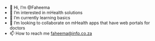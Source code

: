 - 👋 Hi, I’m @Faheema
- 👀 I’m interested in mHealth solutions
- 🌱 I’m currently learning basics 
- 💞️ I’m looking to collaborate on mHealth apps that have web portals for doctors 
- 📫 How to reach me faheema@infp.co.za

<!---
FaheemaElleM/FaheemaElleM is a ✨ special ✨ repository because its `README.md` (this file) appears on your GitHub profile.
You can click the Preview link to take a look at your changes.
--->
